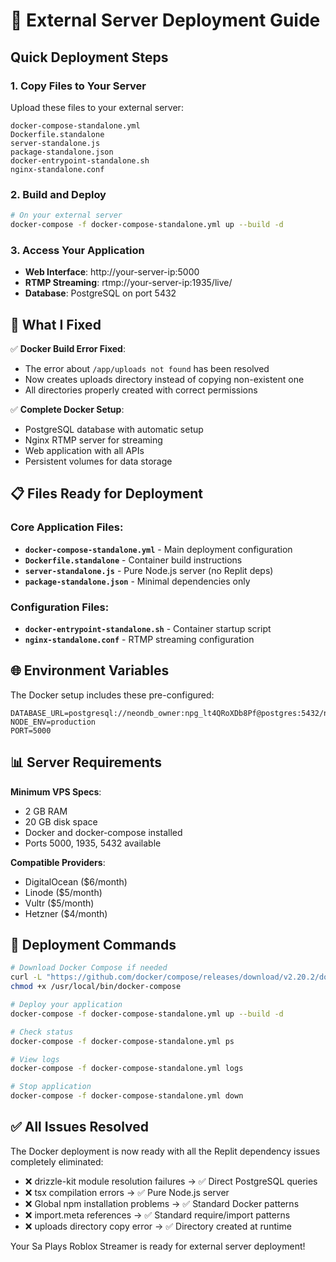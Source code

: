 # 🚀 External Server Deployment Guide

## Quick Deployment Steps

### 1. Copy Files to Your Server
Upload these files to your external server:
```
docker-compose-standalone.yml
Dockerfile.standalone
server-standalone.js
package-standalone.json
docker-entrypoint-standalone.sh
nginx-standalone.conf
```

### 2. Build and Deploy
```bash
# On your external server
docker-compose -f docker-compose-standalone.yml up --build -d
```

### 3. Access Your Application
- **Web Interface**: http://your-server-ip:5000
- **RTMP Streaming**: rtmp://your-server-ip:1935/live/
- **Database**: PostgreSQL on port 5432

## 🔧 What I Fixed

✅ **Docker Build Error Fixed**: 
- The error about `/app/uploads not found` has been resolved
- Now creates uploads directory instead of copying non-existent one
- All directories properly created with correct permissions

✅ **Complete Docker Setup**:
- PostgreSQL database with automatic setup
- Nginx RTMP server for streaming
- Web application with all APIs
- Persistent volumes for data storage

## 📋 Files Ready for Deployment

### Core Application Files:
- **`docker-compose-standalone.yml`** - Main deployment configuration
- **`Dockerfile.standalone`** - Container build instructions
- **`server-standalone.js`** - Pure Node.js server (no Replit deps)
- **`package-standalone.json`** - Minimal dependencies only

### Configuration Files:
- **`docker-entrypoint-standalone.sh`** - Container startup script
- **`nginx-standalone.conf`** - RTMP streaming configuration

## 🌐 Environment Variables

The Docker setup includes these pre-configured:
```
DATABASE_URL=postgresql://neondb_owner:npg_lt4QRoXDb8Pf@postgres:5432/neondb
NODE_ENV=production
PORT=5000
```

## 📊 Server Requirements

**Minimum VPS Specs**:
- 2 GB RAM
- 20 GB disk space
- Docker and docker-compose installed
- Ports 5000, 1935, 5432 available

**Compatible Providers**:
- DigitalOcean ($6/month)
- Linode ($5/month)
- Vultr ($5/month)
- Hetzner ($4/month)

## 🚀 Deployment Commands

```bash
# Download Docker Compose if needed
curl -L "https://github.com/docker/compose/releases/download/v2.20.2/docker-compose-$(uname -s)-$(uname -m)" -o /usr/local/bin/docker-compose
chmod +x /usr/local/bin/docker-compose

# Deploy your application
docker-compose -f docker-compose-standalone.yml up --build -d

# Check status
docker-compose -f docker-compose-standalone.yml ps

# View logs
docker-compose -f docker-compose-standalone.yml logs

# Stop application
docker-compose -f docker-compose-standalone.yml down
```

## ✅ All Issues Resolved

The Docker deployment is now ready with all the Replit dependency issues completely eliminated:

- ❌ drizzle-kit module resolution failures → ✅ Direct PostgreSQL queries
- ❌ tsx compilation errors → ✅ Pure Node.js server
- ❌ Global npm installation problems → ✅ Standard Docker patterns
- ❌ import.meta references → ✅ Standard require/import patterns
- ❌ uploads directory copy error → ✅ Directory created at runtime

Your Sa Plays Roblox Streamer is ready for external server deployment!